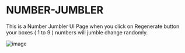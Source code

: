 # NUMBER-JUMBLER

This is a Number Jumbler UI Page when you click on Regenerate button your boxes ( 1 to 9 ) numbers will jumble change randomly.

![image](https://github.com/shaiktahseen/NUMBER-JUMBLER/assets/126344231/3a39c3c0-e83b-4036-b3fb-4296f4cae8eb)

